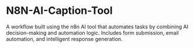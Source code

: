 # N8N-AI-Caption-Tool
A workflow built using the n8n AI tool that automates tasks by combining AI decision-making and automation logic.
Includes form submission, email automation, and intelligent response generation.
